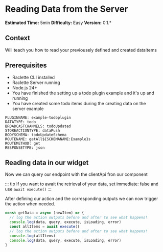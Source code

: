# Reading Data from the Server

**Estimated Time:** 5min
**Difficulty:** Easy
**Version:** 0.1.\*

## Context

Will teach you how to read your previousely defined and created dataItems

## Prerequisites

- Raclette CLI installed
- Raclette Server running
- Node.js 24+
- You have finished the setting up a todo plugin example and it's up and running
- You have created some todo items during the creating data on the server example

```variables
PLUGINNAME: example-todoplugin
DATATYPE: todo
BROADCASTCHANNELS: todoUpdated
STOREACTIONTYPE: dataPush
BODYSCHEMA: todoUpdateSchema
ROUTENAME: getAll${SCHEMANAME:Example}s
ROUTEMETHOD: get
RESPONSETYPE: json
```

## Reading data in our widget

Now we can query our endpoint with the clientApi fron our component

<!--@include: ../cooking-steps/client/api/data.md -->

::: tip
If you want to await the retrieval of your data, set immediate: false and use `await execute()`
:::

After defining our action and the corresponding outputs we can now trigger the action when needed.

```typescript
const getData = async (newItem) => {
  // log the action outputs before and after to see what happens!
  console.log(data, query, execute, isLoading, error)
  const allItems = await execute()
  // log the action outputs before and after to see what happens!
  console.log(allItems)
  console.log(data, query, execute, isLoading, error)
}
```
